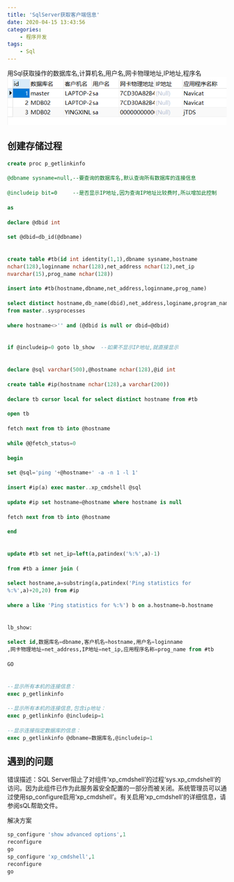 ```yaml
---
title: 'SqlServer获取客户端信息'
date: 2020-04-15 13:43:56
categories: 
    - 程序开发
tags:
	- Sql
---
```

用Sql获取操作的数据库名,计算机名,用户名,网卡物理地址,IP地址,程序名
![](SqlServer获取客户端信息/20200522154113.png)

<!-- more -->
## 创建存储过程

```sql
create proc p_getlinkinfo

@dbname sysname=null,--要查询的数据库名,默认查询所有数据库的连接信息

@includeip bit=0     --是否显示IP地址,因为查询IP地址比较费时,所以增加此控制

as

declare @dbid int

set @dbid=db_id(@dbname)


create table #tb(id int identity(1,1),dbname sysname,hostname 
nchar(128),loginname nchar(128),net_address nchar(12),net_ip 
nvarchar(15),prog_name nchar(128))

insert into #tb(hostname,dbname,net_address,loginname,prog_name)

select distinct hostname,db_name(dbid),net_address,loginame,program_name 
from master..sysprocesses

where hostname<>'' and (@dbid is null or dbid=@dbid)


if @includeip=0 goto lb_show  --如果不显示IP地址,就直接显示


declare @sql varchar(500),@hostname nchar(128),@id int

create table #ip(hostname nchar(128),a varchar(200))

declare tb cursor local for select distinct hostname from #tb

open tb

fetch next from tb into @hostname

while @@fetch_status=0

begin

set @sql='ping '+@hostname+' -a -n 1 -l 1'

insert #ip(a) exec master..xp_cmdshell @sql

update #ip set hostname=@hostname where hostname is null

fetch next from tb into @hostname

end


update #tb set net_ip=left(a,patindex('%:%',a)-1)

from #tb a inner join (

select hostname,a=substring(a,patindex('Ping statistics for 
%:%',a)+20,20) from #ip

where a like 'Ping statistics for %:%') b on a.hostname=b.hostname


lb_show:

select id,数据库名=dbname,客户机名=hostname,用户名=loginname
,网卡物理地址=net_address,IP地址=net_ip,应用程序名称=prog_name from #tb

GO


--显示所有本机的连接信息：
exec p_getlinkinfo

--显示所有本机的连接信息,包含ip地址：
exec p_getlinkinfo @includeip=1

--显示连接指定数据库的信息：
exec p_getlinkinfo @dbname=数据库名,@includeip=1
```

## 遇到的问题
错误描述：SQL Server阻止了对组件‘xp_cmdshell’的过程‘sys.xp_cmdshell’的访问。因为此组件已作为此服务嚣安全配置的一部分而被关闭。系统管理员可以通过使用sp_configure启用‘xp_cmdshell’。有关启用‘xp_cmdshell’的详细信息，请参阅sQL帮助文件。  

解决方案
```sql
sp_configure 'show advanced options',1
reconfigure
go
sp_configure 'xp_cmdshell',1
reconfigure
go
```



